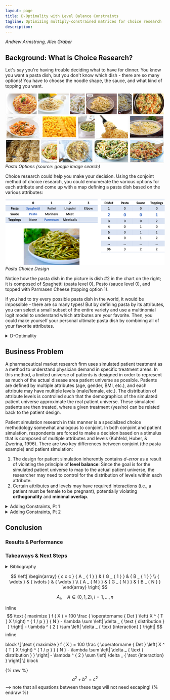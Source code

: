 ```yaml
---
layout: page
title: D-Optimality with Level Balance Constraints
tagline: Optimizing multiply-constrained matrices for choice research
description:
---
```

*Andrew Armstrong, Alex Graber*

## Background: What is Choice Research?

Let's say you're having trouble deciding what to have for dinner.  You know you want a pasta dish, but you don't know which dish - there are so many options!  You have to choose the noodle shape, the sauce, and what kind of topping you want.  


![Pasta](/assets/Picture1.png)  
*Pasta Options (source: google image search)*  


Choice research could help you make your decision.  Using the conjoint method of choice research, you could ennumerate the various options for each attribute and come up with a map defining a pasta dish based on the various attributes:


![Pasta Design](/assets/Picture2.png)  
*Pasta Choice Design*  


Notice how the pasta dish in the picture is dish #2 in the chart on the right; it is composed of Spaghetti (pasta level 0), Pesto (sauce level 0), and topped with Parmasen Cheese (topping option 1).  


If you had to try every possible pasta dish in the world, it would be impossible - there are so many types!  But by defining pasta by its attributes, you can select a small subset of the entire variety and use a multinomial logit model to understand which attributes are your favorite.  Then, you could make yourself your personal ultimate pasta dish by combining all of your favorite attributes.  




<details><summary>D-Optimality</summary>
  <div markdown = "1">

## D-Optimality
The pasta story is a simplistic example of choice research, but it should give you the intuition for why choice research is important, and how you can use a smaller portion of all possible options to associate value or importance with attribute levels.  This raises a key question: *How can you identify the best subset to use that maximizes the information gained from the research?*

It is clear that when the number of attributes and levels grow beyond a small set, presenting the full design (full factorial) becomes a challenge due to both the number of combinations required and the amount of burden placed on the respondent.  Fractional factorial designs, then, seek to allow the research to eke as much data out of the analysis as possible but use a much more limited subset of stimuli – but how do we know what the best (i.e., most efficient) fractional factorial design is?


Much research has been done on the topic of identifying efficient experimental designs (Hauser & Rao, 2002).  The current standard used to identify ‘efficient design’ is D-error – the geometric mean of the eigenvalues of the covariance matrix (D-efficiency is the inverse of D-error) (Kuhfeld, Huber, & Zwerina, 1996). Thus, the goal of an efficient design is to minimize D-error (therefore maximizing D-efficiency).  


D-efficient designs satisfy four principles (Kuhfeld, Huber, & Zwerina, 1996):
* **Orthogonality** is satisfied when the levels of each attribute vary independently of one another.  
* **Level balance** is satisfied when the levels of each attribute appear with equal frequency. 
* **Minimal overlap** is satisfied when the alternatives within each choice set have nonoverlapping attribute levels.  
* **Utility balance** is satisfied when the utilities of alternatives within choice sets are the same.


The standard method to identify an efficient design is to use one of any variant of the **Fedorov Algorithm** which, given a starting design, recursively makes exchange(s) that reduce D-error until some convergence criteria is met.  This method is susceptible to local minima; it may be necessary to run multiple iterations of the Fedorov Algorithm with different random starting designs to find the most efficient design (Kuhfeld, Huber, & Zwerina, 1996).

  </div>
</details>




## Business Problem

A pharmaceutical market research firm uses simulated patient treatment as a method to understand physician demand in specific treatment areas.  In this method, a limited universe of patients is designed in order to represent as much of the actual disease area patient universe as possible.  Patients are defined by multiple attributes (age, gender, BMI, etc.), and each attribute may have multiple levels (male/female, etc.).  The distribution of attribute levels is controlled such that the demographics of the simulated patient universe approximate the real patient universe.  These simulated patients are then treated, where a given treatment (yes/no) can be related back to the patient design.


Patient simulation research in this manner is a specialized choice methodology somewhat analogous to conjoint.  In both conjoint and patient simulation, respondents are forced to make a decision based on a stimulus that is composed of multiple attributes and levels (Kuhfeld, Huber, & Zwerina, 1996).  There are two key differences between conjoint (the pasta example) and patient simulation:
1. The design for patient simulation inherently contains *d-error* as a result of violating the principle of **level balance**:  Since the goal is for the simulated patient universe to map to the actual patient universe, the researcher may need to control for the distribution of levels within each attribute.  
2. Certain attributes and levels may have required interactions (i.e., a patient must be female to be pregnant), potentially violating **orthogonality** and **minimal overlap**.  




<details><summary>Adding Constraints, Pt 1</summary>
  <div markdown = "1">
    
## Adding Constraints, Pt 1
### Toy Problem 

As a toy problem, let us consider a patient universe in which patients are defined by:
![Picture 3](/assets/Picture3.png)


Expanding out all possibilities into the entire candidate set, this would be 3\*3\*2\*3 = 54 unique patient profiles.  Given respondent time is expensive, and high respondent burden decreases quality of results, we seek to reduce time-in-survey by creating a fractional-factorial design of 8 unique patient profiles.  As we want to extract as much data from the exercise as possible, the 8-profile fractional-factorial design must be as efficient as possible.


Practically speaking, the number of attributes is limited to no more than 25, each with at most 5 levels due to the complexity of the simulation, limited respondent pool, and limited number of experiments possible per respondent.  Thus, at most, the candidate set contains $$ 5 ^ { 25 } $$ (approx. $$ 3 \times 10 ^ { 17 } $$) possibilities – and will generally be significantly smaller as not all 25 attributes are used and most contain fewer than 5 levels.  However, the worst-case scenario requires approximately $$ 2 \times 10 ^ { 10 } $$ gigabytes to merely store the candidate set.  The combinatorics problem explains why stochastic search algorithms such as simulated annealing or genetic algorithms are frequently used instead of an exhaustive search against a complete candidate set.  


### Model Definition

Our goal is to maximize the weighted d-optimality of the design matrix, penalized for missing distributions and impossible variable interactions, and subject to the distributions of each attribute’s levels and interactions, where each attribute’s level is represented by a binary variable.

Objective Function (Wanida Limmun, 2012): 

$$ 
\text { maximize } f ( X ) = 100 \frac { \operatorname { Det } \left( X ^ { T } X \right) ^ { 1 / p } } { N } - \lambda \sum \left| \delta _ { \text { distribution } } \right| - \lambda ^ { 2 } \sum \left| \delta _ { \text {interaction} } \right|
$$ 

where $$ N $$ is the number of observations, $$ \delta $$ are vectors of relaxation variables, and $$ X $$ is the design matrix:

$$  
\left[ \begin{array} { c c c } { A _ { 1 } } & { G _ { 1 } } & { B _ { 1 } } \\ { \vdots } & { \vdots } & { \vdots } \\ { A _ { N } } & { G _ { N } } & { B _ { N } } \end{array} \right]
$$  

With decision variables $$ A, B, G $$ representing attributes:  

$$\qquad$$ Age:  $$ A _ { i } , \quad A \in \{ 0,1,2 \} , i = 1 , \ldots , n $$ *(i.e., the age group classification for each patient i)*
    
$$\qquad$$ Gender: $$ G _ { i } , \quad G \in \{ 0,1 \} , i = 1 , \ldots , n $$ *(i.e., the gender classification for each patient i)*
    
$$\qquad$$ BMI: $$ B _ { i } , \quad B \in \{ 0,1,2 \} , i = 1 , \ldots , n $$ *(i.e., the BMI classification for each patient i)*


For easier constraint formulation, we can use the Dantzig-Wolfe reformulation to rewrite our integer variables where the capital letter represents the binary variable series replacing an integer variable, and the lowercase letter represents the integer set of levels permissible for the given attribute:

$$  
\begin{array} { l l } { A _ { i } = \sum _ { 0 } ^ { z } z Z _ { z } , } & { \text { and } \sum _ { 0 _ { y } } ^ { z } Z _ { z } = 1 , \quad Z _ { z } \in \{ 0,1 \} , z \in \{ 0,1,2 \} } \\ { G _ { i } = \sum _ { 0 } ^ { y } y Y _ { y } , } & { \text { and } \sum _ { w ^ { 0 } } ^ { z } Y _ { y } = 1 , \quad Y _ { y } \in \{ 0,1 \} , y \in \{ 0,1 \} } \\ { B _ { i } = \sum _ { 0 } ^ { w } w W _ { w } , } & { \text { and } \sum _ { 0 } ^ { w ^ { 0 } } W _ { w } = 1 , \quad W _ { w } \in \{ 0,1 \} , w \in \{ 0,1,2 \} } \end{array}
$$  

Subject to:

$$\qquad$$ Age group proportions:

$$
\begin{array} { l } { \frac { \sum Z _ { 0 } } { N } = .25 + \delta _ { Z 0 } } \\ { \frac { \sum Z _ { 1 } } { N } = .5 + \delta _ { Z 1 } } \\ { \frac { \sum Z _ { 2 } } { N } = .25 + \delta _ { Z 1 } } \end{array}
$$

$$\qquad$$ Gender proportions:

$$
\begin{array} { l } { \frac { \sum Y _ { 0 } } { N } = .5 + \delta _ { Y 0 } } \\ { \frac { \sum Y _ { 1 } } { N } = .5 + \delta _ { Y 0 } } \end{array}
$$

$$\qquad$$ BMI proportions:

$$
\begin{array} { l } { \frac { \sum W _ { 0 } } { N } = .25 + \delta _ { W 0 } } \\ { \frac { \sum W _ { 1 } } { N } = .25 + \delta _ { W 1 } } \\ { \frac { \sum W _ { 2 } } { N } = .5 + \delta _ { W 2 } } \end{array}
$$

$$\qquad$$ Binary constraints: $$ W , Y , Z \in \{ 0,1 \} $$

$$\qquad$$ Interaction slacks: While not specified in the toy problem, it is entirely possible that we may have interactions specified in the design (i.e., men cannot be pregnant).  In these cases, the slacks are the count of the impossible interactions.  We will penalize these interaction slacks twice because they are more costly to the design than a missed distribution. 

### Constrained D-Optimality

For our discrete-choice design, the information matrix of an *n*-point design is 

$$
\mathrm { M } = X _ { n } ^ { T } X _ { n } 
$$

where $$ X $$ is an $$ n \times p $$ design matrix. Use 

$$ 
d \left( x _ { i } \right) = x _ { i } ^ { T } \left( \mathrm { X } _ { n } ^ { T } \mathrm { X } _ { n } \right) ^ { - 1 } x _ { i } 
$$ 

as variance estimator, where $$ \mathcal { X } _ { i } $$ represents a row. See (Labadi, 2015; Triefenback, 2008) for more details regarding optimality theory.  

To perform a sequential switch, a ‘delta function’ is defined that allows a less expensive update to the objective function value through the determinant of the information matrix as well as a variance estimator for the swap (Triefenback, 2008):

$$
\begin{array} { l } { \Delta \left( x _ { i } , x _ { j } \right) = d \left( x _ { j } \right) - \left[ d \left( x _ { i } \right) d \left( x _ { j } \right) - d \left( x _ { i } , x _ { j } \right) ^ { 2 } \right] - d \left( x _ { i } \right) } \\ { \operatorname { det } \left( X _ { n e w } ^ { T } X _ { n e w } \right) = \operatorname { det } \left( X _ { o l d } ^ { T } X _ { o l d } \right) * \left( 1 + \Delta \left( x _ { i } , x _ { j } \right) \right) } \end{array} \\ d \left( x _ { i } , x _ { j } \right) = x _ { i } ^ { T } \left( \mathrm { X } _ { n } ^ { T } \mathrm { X } _ { n } \right) ^ { - 1 } x _ { j } = x _ { j } ^ { T } \left( \mathrm { X } _ { n } ^ { T } \mathrm { X } _ { n } \right) ^ { - 1 } x _ { i }
$$  


In order to update our objective function at each iteration, we use the value $$ 1 + \Delta $$ as the ratio between the new and old objective function value. This allows us to pick out row swaps at each iteration that maximize the increase in the objective function. However, we must alter this ratio if we want to penalize the slacks on our proportions in our objective function, while picking out rows that both maximize the increase in the objective function minimize this penalty:

$$
\begin{array} { c } { \operatorname { det } \left( X _ { n e w } ^ { T } X _ { n e w } \right) - \lambda \sum \delta _ { n e w } = \operatorname { det } \left( X _ { o l d } ^ { T } X _ { o l d } \right) * \left( 1 + \Delta \left( x _ { i } , x _ { j } \right) \right) - \lambda \sum \delta _ { n e w } } \\ { p _ { n e w } = \lambda \sum \delta _ { n e w } , p _ { o l d } = \lambda \sum \delta _ { o l d } } \end{array} \\ \operatorname { det } \left( X _ { n e w } ^ { T } X _ { n e w } \right) - p _ { n e w } = \operatorname { det } \left( X _ { o l d } ^ { T } X _ { o l d } \right) * \left( 1 + \Delta \left( x _ { i } , x _ { j } \right) \right) - p _ { n e w } \\ \operatorname { det } \left( X _ { o l d } ^ { T } X _ { o l d } \right) - \lambda \sum \delta _ { o l d } = \operatorname { det } \left( X _ { o l d } ^ { T } X _ { o l d } \right) - p _ { o l d } \\ 
\frac { \operatorname { det } \left( X _ { n e w } ^ { T } X _ { n e w } \right) - p _ { n e w } } { \operatorname { det } \left( X _ { \text {old} } ^ { T } X _ { \text {old} } \right) - p _ { \text {old} } } = \frac { \operatorname { det } \left( X _ { \text {old} } ^ { T } X _ { o l d } \right) * \left( 1 + \Delta \left( x _ { i } , x _ { j } \right) \right) - p _ { \text {new} } } { \operatorname { det } \left( X _ { \text {old} } ^ { T } X _ { \text {old} } \right) - p _ { \text {old} } }
$$

Therefore, we can define a new update criterion:

$$
\begin{array} { c } { \Delta _ { p } \left( x _ { i } , x _ { j } \right) = \frac { \operatorname { det } \left( X _ { o l d } ^ { T } X _ { o l d } \right) * \left( 1 + \Delta \left( x _ { i } , x _ { j } \right) \right) - p _ { n e w } } { \operatorname { det } \left( X _ { o l d } ^ { T } X _ { o l d } \right) - p _ { o l d } } - 1 } \\ { \operatorname { det } \left( X _ { n e w } ^ { T } X _ { n e w } \right) - p _ { n e w } = \left( \operatorname { det } \left( X _ { o l d } ^ { T } X _ { o l d } \right) - p _ { o l d } \right) * \left( 1 + \Delta _ { p } \left( x _ { i } , x _ { j } \right) \right) } \end{array}
$$

This criterion allows us to figure out the row swap that maximizes our objective function, given that the slacks are penalized. It also allows us to terminate the algorithm as the improvement $$ \Delta _ { p } $$ converges to zero, i.e. the marginal improvement of another swap becomes trivial.

### Modified Fedorov Algorithm
We have implemented a modified Fedorov Algorithm (Labadi, 2015; Triefenback, 2008) that considers the slack of distribution constraints (step 4) when performing the iterative state search:
1. Calculate the candidate set, the set of all theoretically possible combinations.  Because of the possibility of explosive growth with combinatorics, this will not always be feasible.
2. Generate an initial n-point design (an arbitrary design with a nonsingular information matrix) that generally obeys distribution constraints
3. Compute $$ M,  M  ^ { \top } $$, and the determinant of $$ M $$
4. Perform an exhaustive search across the design matrix X and the entire candidate set, using the delta function and Δ_p(xi,xj) to identify the pair of points that maximally improve D-optimality, penalizing the slack from the distribution constraints. Perform the swap.
If efficiency metric is sufficiently close to optimal (or improvement from variance estimator is sufficiently small), stop.  If the iteration limit is reached, stop.
	Set i=i+1 and return to step 3

### Parallelized

#### MFA Results

### Genetic Algorithm

#### GA Results

  </div>
</details>

<details><summary>Adding Constraints, Pt 2</summary>
  <div markdown = "1">
    
## Adding Constraints, Pt 2
### Full Problem

### Model Definition
  </div>
</details>



    
## Conclusion
### Results & Performance

### Takeaways & Next Steps


<details><summary>Bibliography</summary>
  <div markdown = "1">
    
## Bibliography

1. Hauser, J., & Rao, V. (2002, September). Conjoint Analysis, Related Modeling, and Applications. In IN MARKET RESEARCH AND MODELING: PROGRESS AND PROSPECTS: A TRIBUTE. Kluwer Academic Publishers.
2.  Kuhfeld, W., Huber, J., & Zwerina, K. (1996, September). A General Method for Constructing Efficient Choice Designs. Retrieved October 2018, from https://faculty.fuqua.duke.edu/~jch8/bio/Papers/Zwerina%20Kuhfeld%20Huber.pdf
3. Labadi, L. A. (2015, February). Some Refinements on Fedorov’s Algorithms for Constructing D-optimal Designs. Brazilian Journal of Probability and Statistics, 29, 53-70.
4. Triefenback, F. (2008). Design of Experiments: The D-Optimal Approach and Its Implementation As a Computer Algorithm. Umeå University, Department of Computing Science.
5. Warren F. Kuhfeld. (2001, January). Multinomial Logit, Discrete Choice Modeling. Retrieved October 2018, from https://www.stat.auckland.ac.nz/~balemi/Choice.pdf

  </div>
</details>


$$
\left[ \begin{array} { c c c } { A _ { 1 } } & { G _ { 1 } } & { B _ { 1 } } \\ { \vdots } & { \vdots } & { \vdots } \\ { A _ { N } } & { G _ { N } } & { B _ { N } } \end{array} \right]
$$

$$ A _ { i } , \quad A \in \{ 0,1,2 \} , i = 1 , \ldots , n $$

inline 
$$ 
\text { maximize } f ( X ) = 100 \frac { \operatorname { Det } \left( X ^ { T } X \right) ^ { 1 / p } } { N } - \lambda \sum \left| \delta _ { \text { distribution } } \right| - \lambda ^ { 2 } \sum \left| \delta _ { \text {interaction} } \right|
$$ inline


block
\\[
\text { maximize } f ( X ) = 100 \frac { \operatorname { Det } \left( X ^ { T } X \right) ^ { 1 / p } } { N } - \lambda \sum \left| \delta _ { \text { distribution } } \right| - \lambda ^ { 2 } \sum \left| \delta _ { \text {interaction} } \right|
\\]
block


{% raw %}
$$a^2 + b^2 = c^2$$ --> note that all equations between these tags will not need escaping! 
{% endraw %}


